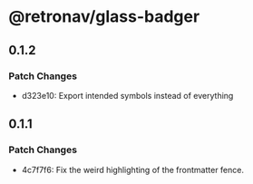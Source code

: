 # @retronav/glass-badger

## 0.1.2

### Patch Changes

-   d323e10: Export intended symbols instead of everything

## 0.1.1

### Patch Changes

-   4c7f7f6: Fix the weird highlighting of the frontmatter fence.
